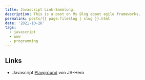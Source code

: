 ```yaml
---
title: Javascript Link-Sammlung.
description: This is a post on My Blog about agile frameworks.
permalink: posts/{{ page.fileSlug | slug }}.html
date: '2021-10-28'
tags:
  - javascript
  - www
  - programming
---
```


## Links

- Javascript [Playground](https://www.jshero.net/playground.html) von JS-Hero

